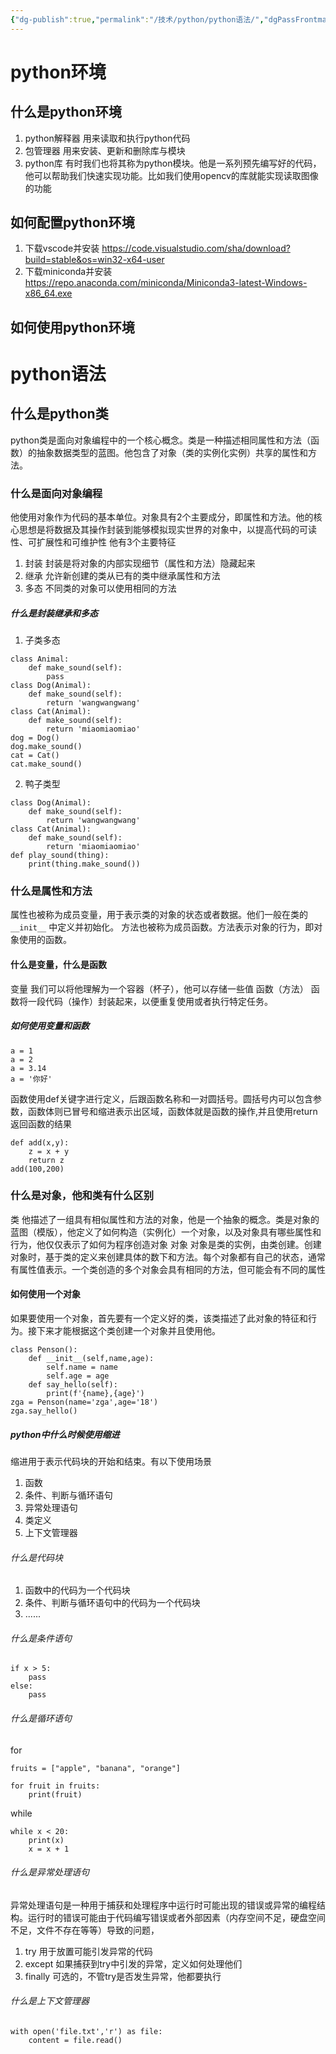 ```yaml
---
{"dg-publish":true,"permalink":"/技术/python/python语法/","dgPassFrontmatter":true}
---
```


# python环境
## 什么是python环境
1. python解释器 用来读取和执行python代码
2. 包管理器 用来安装、更新和删除库与模块
3. python库 有时我们也将其称为python模块。他是一系列预先编写好的代码，他可以帮助我们快速实现功能。比如我们使用opencv的库就能实现读取图像的功能
## 如何配置python环境
1. 下载vscode并安装 https://code.visualstudio.com/sha/download?build=stable&os=win32-x64-user
2. 下载miniconda并安装 https://repo.anaconda.com/miniconda/Miniconda3-latest-Windows-x86_64.exe
## 如何使用python环境
# python语法
## 什么是python类
python类是面向对象编程中的一个核心概念。类是一种描述相同属性和方法（函数）的抽象数据类型的蓝图。他包含了对象（类的实例化实例）共享的属性和方法。
### 什么是面向对象编程
他使用对象作为代码的基本单位。对象具有2个主要成分，即属性和方法。他的核心思想是将数据及其操作封装到能够模拟现实世界的对象中，以提高代码的可读性、可扩展性和可维护性
他有3个主要特征
1. 封装 封装是将对象的内部实现细节（属性和方法）隐藏起来
2. 继承 允许新创建的类从已有的类中继承属性和方法
3. 多态 不同类的对象可以使用相同的方法
##### 什么是封装继承和多态
1. 子类多态
```
class Animal:
	def make_sound(self):
		pass
class Dog(Animal):
	def make_sound(self):
		return 'wangwangwang'
class Cat(Animal):
	def make_sound(self):
		return 'miaomiaomiao'
dog = Dog()
dog.make_sound()
cat = Cat()
cat.make_sound()

```
2. 鸭子类型
```
class Dog(Animal):
	def make_sound(self):
		return 'wangwangwang'
class Cat(Animal):
	def make_sound(self):
		return 'miaomiaomiao'
def play_sound(thing):
    print(thing.make_sound())
```
### 什么是属性和方法
属性也被称为成员变量，用于表示类的对象的状态或者数据。他们一般在类的`__init__` 中定义并初始化。
方法也被称为成员函数。方法表示对象的行为，即对象使用的函数。
#### 什么是变量，什么是函数
变量 我们可以将他理解为一个容器（杯子），他可以存储一些值
函数（方法） 函数将一段代码（操作）封装起来，以便重复使用或者执行特定任务。
##### 如何使用变量和函数
```
a = 1
a = 2
a = 3.14
a = '你好'
```
函数使用def关键字进行定义，后跟函数名称和一对圆括号。圆括号内可以包含参数，函数体则已冒号和缩进表示出区域，函数体就是函数的操作,并且使用return返回函数的结果
```
def add(x,y):
	z = x + y
	return z
add(100,200)
```
### 什么是对象，他和类有什么区别
类 他描述了一组具有相似属性和方法的对象，他是一个抽象的概念。类是对象的蓝图（模版），他定义了如何构造（实例化）一个对象，以及对象具有哪些属性和行为，他仅仅表示了如何为程序创造对象
对象 对象是类的实例，由类创建。创建对象时，基于类的定义来创建具体的数下和方法。每个对象都有自己的状态，通常有属性值表示。一个类创造的多个对象会具有相同的方法，但可能会有不同的属性
#### 如何使用一个对象
如果要使用一个对象，首先要有一个定义好的类，该类描述了此对象的特征和行为。接下来才能根据这个类创建一个对象并且使用他。
```
class Penson():
	def __init__(self,name,age):
		self.name = name
		self.age = age
	def say_hello(self):
		print(f'{name},{age}')
zga = Penson(name='zga',age='18')
zga.say_hello()
```
##### python中什么时候使用缩进
缩进用于表示代码块的开始和结束。有以下使用场景
1. 函数
2. 条件、判断与循环语句
3. 异常处理语句
4. 类定义
5. 上下文管理器
###### 什么是代码块
1. 函数中的代码为一个代码块
2. 条件、判断与循环语句中的代码为一个代码块
3. ......
###### 什么是条件语句
```
if x > 5:
	pass
else:
	pass
```
###### 什么是循环语句
for
```
fruits = ["apple", "banana", "orange"]

for fruit in fruits:
    print(fruit)
```
while 
```
while x < 20:
	print(x)
	x = x + 1

```
###### 什么是异常处理语句
异常处理语句是一种用于捕获和处理程序中运行时可能出现的错误或异常的编程结构。运行时的错误可能由于代码编写错误或者外部因素（内存空间不足，硬盘空间不足，文件不存在等等）导致的问题，
1. try
用于放置可能引发异常的代码
2. except
如果捕获到try中引发的异常，定义如何处理他们
3. finally
可选的，不管try是否发生异常，他都要执行
###### 什么是上下文管理器
```
with open('file.txt','r') as file:
	content = file.read()
```